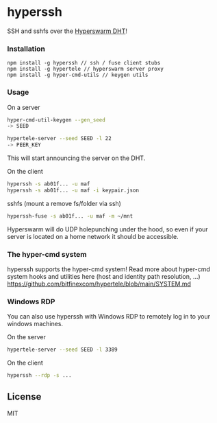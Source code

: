 # hyperssh

SSH and sshfs over the [Hyperswarm DHT](https://github.com/hyperswarm/dht)!

### Installation
```
npm install -g hyperssh // ssh / fuse client stubs
npm install -g hypertele // hyperswarm server proxy
npm install -g hyper-cmd-utils // keygen utils
```

### Usage

On a server

```sh
hyper-cmd-util-keygen --gen_seed
-> SEED

hypertele-server --seed SEED -l 22
-> PEER_KEY
```

This will start announcing the server on the DHT.

On the client

```sh
hyperssh -s ab01f... -u maf
hyperssh -s ab01f... -u maf -i keypair.json
```

sshfs (mount a remove fs/folder via ssh)

```sh
hyperssh-fuse -s ab01f... -u maf -m ~/mnt
```

Hyperswarm will do UDP holepunching under the hood, so even if your server is located on a home network it should be accessible.

### The hyper-cmd system

hyperssh supports the hyper-cmd system!
Read more about hyper-cmd system hooks and utilities here (host and identity path resolution, ...)
https://github.com/bitfinexcom/hypertele/blob/main/SYSTEM.md

### Windows RDP

You can also use hyperssh with Windows RDP to remotely log in to your windows machines.

On the server
```sh
hypertele-server --seed SEED -l 3389
```

On the client
```sh
hyperssh --rdp -s ...
```

## License

MIT
